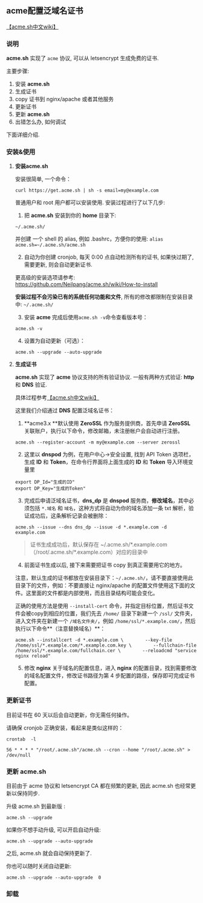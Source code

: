 ## acme配置泛域名证书

[【acme.sh中文wiki】](https://github.com/acmesh-official/acme.sh/wiki/%E8%AF%B4%E6%98%8E)

### 说明

**acme.sh** 实现了 `acme` 协议, 可以从 letsencrypt 生成免费的证书.

主要步骤:

1. 安装 **acme.sh**
2. 生成证书
3. copy 证书到 nginx/apache 或者其他服务
4. 更新证书
5. 更新 **acme.sh**
6. 出错怎么办, 如何调试

下面详细介绍.

### 安装&使用

1. **安装acme.sh**

   安装很简单, 一个命令：

   ```shell
   curl https://get.acme.sh | sh -s email=my@example.com
   ```

   普通用户和 root 用户都可以安装使用. 安装过程进行了以下几步:

   1. 把 **acme.sh** 安装到你的 **home** 目录下:

   ```shell
   ~/.acme.sh/
   ```

   并创建 一个 shell 的 alias, 例如 .bashrc，方便你的使用: `alias acme.sh=~/.acme.sh/acme.sh`

   2. 自动为你创建 cronjob, 每天 0:00 点自动检测所有的证书, 如果快过期了, 需要更新, 则会自动更新证书.

   更高级的安装选项请参考: https://github.com/Neilpang/acme.sh/wiki/How-to-install

   **安装过程不会污染已有的系统任何功能和文件**, 所有的修改都限制在安装目录中: `~/.acme.sh/`

   3. 安装 **acme** 完成后使用`acme.sh -v`命令查看版本号：

   ```shell
   acme.sh -v
   ```

   4. 设置为自动更新（可选）：

   ```shell
   acme.sh --upgrade --auto-upgrade
   ```

2. **生成证书**

   **acme.sh** 实现了 **acme** 协议支持的所有验证协议. 一般有两种方式验证: **http** 和 **DNS** 验证.

   具体过程参考[【acme.sh中文wiki】](https://github.com/acmesh-official/acme.sh/wiki/%E8%AF%B4%E6%98%8E)

   这里我们介绍通过 **DNS** 配置泛域名证书：

   1. **acme3.x **默认使用 **ZeroSSL** 作为服务提供商，首先申请 **ZeroSSL** 关联账户，执行以下命令，修改邮箱，未注册帐户会自动进行注册。

   ```shell
   acme.sh --register-account -m my@example.com --server zerossl
   ```

   2. 这里以 **dnspod** 为例，在用户中心->安全设置, 找到 API Token 选项栏，生成 **ID** 和 **Token**，在命令行界面将上面生成的 **ID** 和 **Token** 导入环境变量里

   ```shell
   export DP_Id="生成的ID"
   export DP_Key="生成的Token"
   ```

   3. 完成后申请泛域名证书，**dns_dp**  是 **dnspod** 服务商，**修改域名**，其中必须包括 `*.域名` 和 `域名`，这种方式将自动为你的域名添加一条 txt 解析，验证成功后，这条解析记录会被删除：

   ```shell
   acme.sh --issue --dns dns_dp --issue -d *.example.com -d example.com
   ```

   > 证书生成成功后，默认保存在 ~/.acme.sh/\*.example.com（/root/.acme.sh/\*.example.com）对应的目录中

   4. 前面证书生成以后, 接下来需要把证书 copy 到真正需要用它的地方。

   注意，默认生成的证书都放在安装目录下：`~/.acme.sh/`，请不要直接使用此目录下的文件，例如：不要直接让 nginx/apache 的配置文件使用这下面的文件。这里面的文件都是内部使用，而且目录结构可能会变化。

   正确的使用方法是使用 `--install-cert` 命令，并指定目标位置，然后证书文件会被copy到相应的位置，我们先去 `/home/` 目录下新建一个 `/ssl/` 文件夹，进入文件夹在新建一个 `/域名文件夹/`，例如 `/home/ssl/*.example.com/`，然后执行以下命令**（注意替换域名）**：

   ```shell
   acme.sh --installcert -d *.example.com \        --key-file /home/ssl/*.example.com/*.example.com.key \        --fullchain-file /home/ssl/*.example.com/fullchain.cer \        --reloadcmd "service nginx reload"
   ```

   5. 修改 **nginx** 关于域名的配置信息，进入 **nginx** 的配置目录，找到需要修改的域名配置文件，修改证书路径为第 4 步配置的路径，保存即可完成证书配置。

### 更新证书

目前证书在 60 天以后会自动更新，你无需任何操作。

请确保 cronjob 正确安装，看起来是类似这样的：

```shell
crontab  -l

56 * * * * "/root/.acme.sh"/acme.sh --cron --home "/root/.acme.sh" > /dev/null
```

### 更新 **acme.sh**

目前由于 acme 协议和 letsencrypt CA 都在频繁的更新, 因此 acme.sh 也经常更新以保持同步.

升级 acme.sh 到最新版 :

```shell
acme.sh --upgrade
```

如果你不想手动升级, 可以开启自动升级:

```shell
acme.sh --upgrade --auto-upgrade
```

之后, acme.sh 就会自动保持更新了.

你也可以随时关闭自动更新:

```shell
acme.sh --upgrade --auto-upgrade  0
```

### 卸载